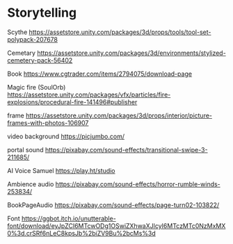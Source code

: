 # Storytelling
 


 Scythe
 https://assetstore.unity.com/packages/3d/props/tools/tool-set-polypack-207678

 Cemetary
 https://assetstore.unity.com/packages/3d/environments/stylized-cemetery-pack-56402

 Book
 https://www.cgtrader.com/items/2794075/download-page

 Magic fire (SoulOrb)
 https://assetstore.unity.com/packages/vfx/particles/fire-explosions/procedural-fire-141496#publisher

frame
https://assetstore.unity.com/packages/3d/props/interior/picture-frames-with-photos-106907

video background
https://picjumbo.com/

portal sound
https://pixabay.com/sound-effects/transitional-swipe-3-211685/

AI Voice Samuel
https://play.ht/studio

Ambience audio
https://pixabay.com/sound-effects/horror-rumble-winds-253834/

BookPageAudio
https://pixabay.com/sound-effects/page-turn02-103822/

Font
https://ggbot.itch.io/unutterable-font/download/eyJpZCI6MTcwODg1OSwiZXhwaXJlcyI6MTczMTc0NzMxMX0%3d.crSRf6nLeC8kpsJb%2biZV9Bu%2bcMs%3d